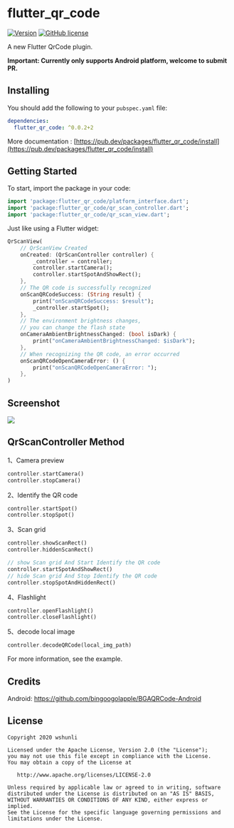 # flutter_qr_code

[![Version](https://img.shields.io/pub/v/flutter_qr_code.svg)](https://pub.dev/packages/flutter_qr_code) 
[![GitHub license](https://img.shields.io/github/license/wshunli/flutter_qr_code.svg)](https://github.com/wshunli/flutter_qr_code/blob/master/LICENSE)

A new Flutter QrCode plugin.

**Important: Currently only supports Android platform, welcome to submit PR.**

## Installing 

You should add the following to your `pubspec.yaml` file:

```yaml
dependencies:
  flutter_qr_code: ^0.0.2+2
```

More documentation : [https://pub.dev/packages/flutter_qr_code/install](https://pub.dev/packages/flutter_qr_code/install)

## Getting Started

To start,  import the package in your code:

```dart
import 'package:flutter_qr_code/platform_interface.dart';
import 'package:flutter_qr_code/qr_scan_controller.dart';
import 'package:flutter_qr_code/qr_scan_view.dart';
```

Just like using a Flutter widget:

```dart
QrScanView(
    // QrScanView Created
    onCreated: (QrScanController controller) {
        _controller = controller;
        controller.startCamera();
        controller.startSpotAndShowRect();
    },
    // The QR code is successfully recognized
    onScanQRCodeSuccess: (String result) {
        print("onScanQRCodeSuccess: $result");
        _controller.startSpot();
    },
    // The environment brightness changes, 
    // you can change the flash state
    onCameraAmbientBrightnessChanged: (bool isDark) {
        print("onCameraAmbientBrightnessChanged: $isDark");
    },
    // When recognizing the QR code, an error occurred
    onScanQRCodeOpenCameraError: () {
        print("onScanQRCodeOpenCameraError: ");
    },
)
```

## Screenshot

![](./screenshot.png)

## QrScanController  Method

1、Camera preview 

```dart
controller.startCamera()
controller.stopCamera()
```

2、Identify the QR code

```dart
controller.startSpot()
controller.stopSpot()
```

3、Scan grid

```dart
controller.showScanRect()
controller.hiddenScanRect()

// show Scan grid And Start Identify the QR code
controller.startSpotAndShowRect()
// hide Scan grid And Stop Identify the QR code
controller.stopSpotAndHiddenRect()
```

4、Flashlight

```dart
controller.openFlashlight()
controller.closeFlashlight()
```

5、decode local image

```dart
controller.decodeQRCode(local_img_path)
```

For more information, see the example.

## Credits

Android: https://github.com/bingoogolapple/BGAQRCode-Android


## License

    Copyright 2020 wshunli
    
    Licensed under the Apache License, Version 2.0 (the "License");
    you may not use this file except in compliance with the License.
    You may obtain a copy of the License at
    
       http://www.apache.org/licenses/LICENSE-2.0
    
    Unless required by applicable law or agreed to in writing, software
    distributed under the License is distributed on an "AS IS" BASIS,
    WITHOUT WARRANTIES OR CONDITIONS OF ANY KIND, either express or implied.
    See the License for the specific language governing permissions and
    limitations under the License.
